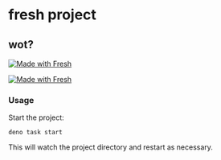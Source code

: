 # fresh project

## wot?

[![Made with Fresh](https://fresh.deno.dev/fresh-badge.svg)](https://fresh.deno.dev)

[![Made with Fresh](https://fresh.deno.dev/fresh-badge-dark.svg)](https://fresh.deno.dev)

### Usage

Start the project:

```deno
deno task start
```

This will watch the project directory and restart as necessary.
